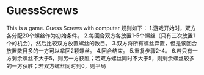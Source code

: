 # GuessScrews
This is a game.
Guess Screws with computer
规则如下：
    1.游戏开始时，双方各分配20个螺丝作为初始条件。
    2.每回合双方各放置1-5个螺丝（只有三次放置1个的机会），然后比较双方放置螺丝的数目。
    3.双方将所有螺丝弃置，但是该回合放置数目多的一方可以拿回2颗螺丝。
    4.回合结束。
    5.重复步骤2-4。
    6.若只有一方剩余螺丝不大于5，则另一方获胜；若双方螺丝同时不大于5，则剩余螺丝较多的一方获胜；若双方螺丝同时到0，则平局